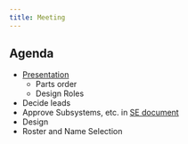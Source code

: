 ```yaml
---
title: Meeting
---
```


## Agenda

- [Presentation](https://docs.google.com/presentation/d/1yjHWj1I5zD6TFB_jNLy-pqlERS_jfVYsTw4JSCeW-II/present)
	- Parts order
	- Design Roles
- Decide leads
- Approve Subsystems, etc. in [SE document](https://docs.google.com/document/d/14VR2ETtxh1yiKK5IgwzH1H8sK8PScp6Wprmbo-aooMg/edit#)
- Design
- Roster and Name Selection

<script>
	var options = {month: "long", weekday: "long", day: "numeric"};
	document.querySelector("h1").innerHTML += " on " + Intl.DateTimeFormat(navigator.language,
		options).format(new Date());
</script>
